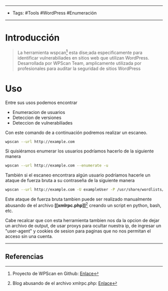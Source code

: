---------------------
- Tags: #Tools #WordPress  #Enumeración 
------------------------

# Introducción 
>La herramienta wspcan[^1] esta dise;ada especificamente para identificar vulnerabiliades en sitios web que utilizan WordPress.
Desarrollada por WPScan Team, amplicamente utilizada por profesionales para auditar la seguridad de sitios WordPress

# Uso
Entre sus usos podemos encontrar
- Enumeracion de usuarios
- Deteccion de versiones 
- Deteccion de vulnerabiliades

Con este comando de a continuación podremos realizar un escaneo.

```bash
wpscan --url http://example.com 
```

Si quisiéramos enumerar los usuarios podríamos hacerlo de la siguiente manera

```bash
wpscan --url http://example.com --enumerate -u
```

También si el escaneo encontrara algún usuario podríamos hacerle un ataque de fuerza bruta a su contraseña de la siguiente manera

```bash
wpscan --url http://example.com -U exampleUser -P /usr/share/wordlists/rockyou.txt
```

Este ataque de fuerza bruta tambien puede ser realizado manualmente abusando de el archivo **[[xmlrpc.php]]**[^2] creando un script en python, bash, etc.

Cabe recalcar que con esta herramienta tambien nos da la opcion de dejar un archivo de output, de usar proxys para ocultar nuestra ip, de ingresar un "user-agent" y cookies de sesion para paginas que no nos permitan el acceso sin una cuenta.

-----------
## Referencias 
[^1]: Proyecto de WPScan en Github: [Enlace](https://github.com/wpscanteam/wpscan)
[^2]: Blog abusando de el archivo xmlrpc.php: [Enlace](https://nitesculucian.github.io/2019/07/02/exploiting-the-xmlrpc-php-on-all-wordpress-versions/)
